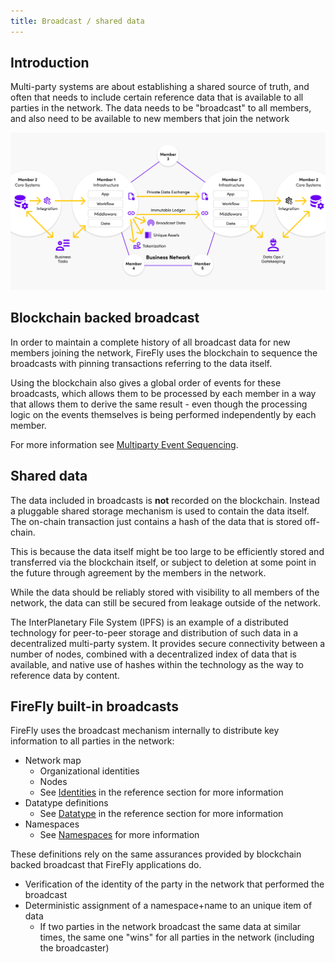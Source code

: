 ```yaml
---
title: Broadcast / shared data
---
```


## Introduction

Multi-party systems are about establishing a shared source of truth, and
often that needs to include certain reference data that is available
to all parties in the network. The data needs to be "broadcast" to all
members, and also need to be available to new members that join the network

![Multi-party Systems](../../images/multiparty_system1.png "Multi-Party System")

## Blockchain backed broadcast

In order to maintain a complete history of all broadcast data for new members
joining the network, FireFly uses the blockchain to sequence the broadcasts
with pinning transactions referring to the data itself.

Using the blockchain also gives a global order of events for these broadcasts,
which allows them to be processed by each member in a way that allows them
to derive the same result - even though the processing logic on the events
themselves is being performed independently by each member.

For more information see [Multiparty Event Sequencing](../../architecture/multiparty_event_sequencing.md).

## Shared data

The data included in broadcasts is **not** recorded on the blockchain. Instead
a pluggable shared storage mechanism is used to contain the data itself.
The on-chain transaction just contains a hash of the data that is stored off-chain.

This is because the data itself might be too large to be efficiently stored
and transferred via the blockchain itself, or subject to deletion at some
point in the future through agreement by the members in the network.

While the data should be reliably stored with visibility to all members of the
network, the data can still be secured from leakage outside of the network.

The InterPlanetary File System (IPFS) is an example of a distributed technology
for peer-to-peer storage and distribution of such data in a decentralized
multi-party system. It provides secure connectivity between a number of nodes,
combined with a decentralized index of data that is available, and native use
of hashes within the technology as the way to reference data by content.

## FireFly built-in broadcasts

FireFly uses the broadcast mechanism internally to distribute key information to
all parties in the network:

- Network map
  - Organizational identities
  - Nodes
  - See [Identities](../../reference/identities.md) in the reference section for more information
- Datatype definitions
  - See [Datatype](../../reference/types/datatype.md) in the reference section for more information
- Namespaces
  - See [Namespaces](../../reference/namespaces.md) for more information

These definitions rely on the same assurances provided by blockchain backed
broadcast that FireFly applications do.

- Verification of the identity of the party in the network that performed the broadcast
- Deterministic assignment of a namespace+name to an unique item of data
  - If two parties in the network broadcast the same data at similar times, the
    same one "wins" for all parties in the network (including the broadcaster)
